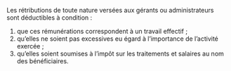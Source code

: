Les rétributions de toute nature versées aux gérants ou administrateurs sont déductibles à condition :
1) que ces rémunérations correspondent à un travail effectif ;
1) qu’elles ne soient pas excessives eu égard à l’importance de l’activité exercée ;
1) qu’elles  soient  soumises  à  l’impôt  sur  les  traitements  et  salaires  au  nom  des
bénéficiaires.